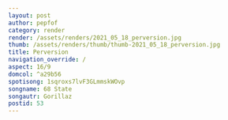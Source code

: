 ```yaml
---
layout: post
author: pepfof
category: render
render: /assets/renders/2021_05_18_perversion.jpg
thumb: /assets/renders/thumb/thumb-2021_05_18_perversion.jpg
title: Perversion
navigation_override: /
aspect: 16/9
domcol: ^a29b56
spotisong: 1sqroxs7lvF3GLmmskWOvp
songname: 68 State
songautr: Gorillaz
postid: 53
---
```


<!--USER BEGIN 1-->

<!--USER END 1-->

<!--more-->
<!--USER BEGIN 2-->

<!--USER END 2-->

